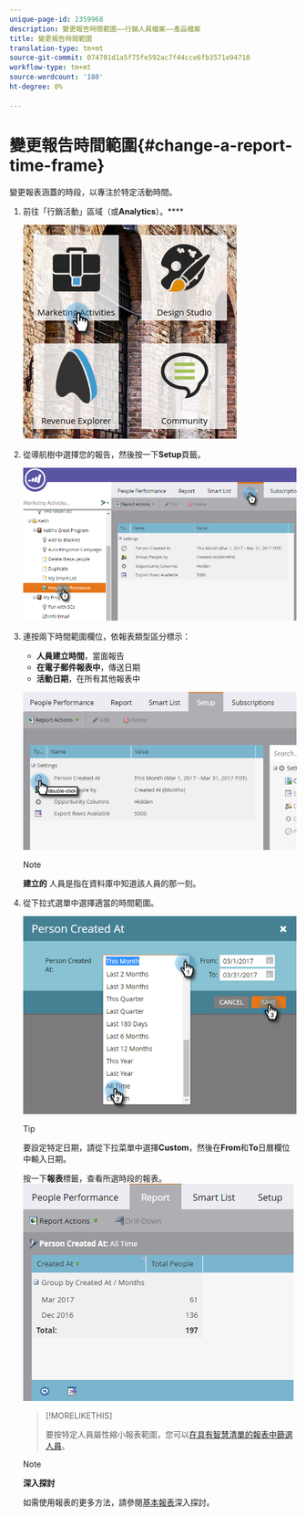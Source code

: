 ```yaml
---
unique-page-id: 2359968
description: 變更報告時間範圍——行銷人員檔案——產品檔案
title: 變更報告時間範圍
translation-type: tm+mt
source-git-commit: 074701d1a5f75fe592ac7f44cce6fb3571e94710
workflow-type: tm+mt
source-wordcount: '180'
ht-degree: 0%

---
```



# 變更報告時間範圍{#change-a-report-time-frame}

變更報表涵蓋的時段，以專注於特定活動時間。

1. 前往「行銷活動」區域（或&#x200B;**Analytics**）。****

   ![](assets/image2017-3-27-9-3a15-3a9.png)

1. 從導航樹中選擇您的報告，然後按一下&#x200B;**Setup**&#x200B;頁籤。

   ![](assets/image2017-3-27-9-3a57-3a56.png)

1. 連按兩下時間範圍欄位，依報表類型區分標示：

   * **人員建立時間**，當面報告
   * **在電子郵件報表中**，傳送日期
   * **活動日期**，在所有其他報表中

   ![](assets/image2017-3-27-9-3a58-3a23.png)

   >[!NOTE]
   >
   >**建立的** 人員是指在資料庫中知道該人員的那一刻。

1. 從下拉式選單中選擇適當的時間範圍。

   ![](assets/image2017-3-27-9-3a58-3a40.png)

   >[!TIP]
   >
   >要設定特定日期，請從下拉菜單中選擇&#x200B;**Custom**，然後在&#x200B;**From**&#x200B;和&#x200B;**To**&#x200B;日曆欄位中輸入日期。

   按一下&#x200B;**報表**&#x200B;標籤，查看所選時段的報表。\
   ![](assets/image2017-3-27-9-3a59-3a1.png)

   >[!MORELIKETHIS]
   >
   >
   >
   >要按特定人員屬性縮小報表範圍，您可以[在具有智慧清單的報表中篩選人員](filter-people-in-a-report-with-a-smart-list.md)。

   >[!NOTE]
   >
   >**深入探討**
   >
   >
   >如需使用報表的更多方法，請參閱[基本報表](http://docs.marketo.com/display/docs/basic+reporting)深入探討。

